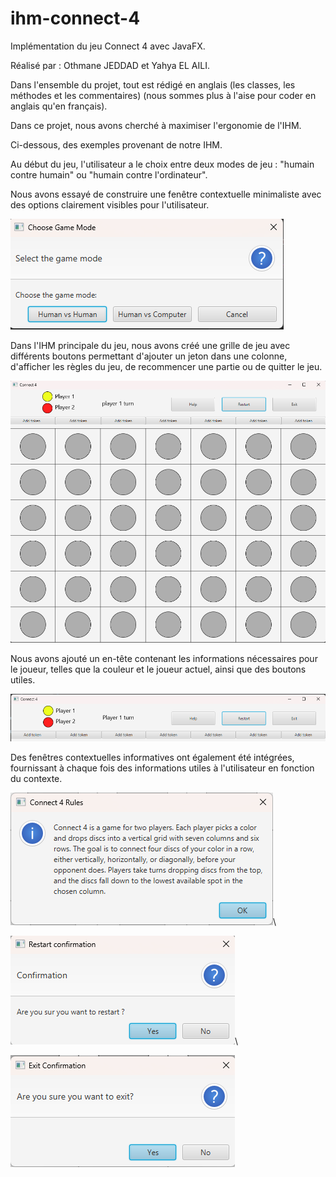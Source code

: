 # ihm-connect-4

Implémentation du jeu Connect 4 avec JavaFX.

Réalisé par : Othmane JEDDAD et Yahya EL AILI.

Dans l'ensemble du projet, tout est rédigé en anglais (les classes, les méthodes et les commentaires) (nous sommes plus à l'aise pour coder en anglais qu'en français).

Dans ce projet, nous avons cherché à maximiser l'ergonomie de l'IHM.

Ci-dessous, des exemples provenant de notre IHM.

Au début du jeu, l'utilisateur a le choix entre deux modes de jeu : "humain contre humain" ou "humain contre l'ordinateur".

Nous avons essayé de construire une fenêtre contextuelle minimaliste avec des options clairement visibles pour l'utilisateur.

![images/img.png](images/img.png)

Dans l'IHM principale du jeu, nous avons créé une grille de jeu avec différents boutons permettant d'ajouter un jeton dans une colonne, d'afficher les règles du jeu, de recommencer une partie ou de quitter le jeu.


![images/img_1.png](images/img_1.png)

Nous avons ajouté un en-tête contenant les informations nécessaires pour le joueur, telles que la couleur et le joueur actuel, ainsi que des boutons utiles.

![images/img_2.png](images/img_2.png)

Des fenêtres contextuelles informatives ont également été intégrées, fournissant à chaque fois des informations utiles à l'utilisateur en fonction du contexte.

![img_3.png](images/img_3.png)\

![img_4.png](images/img_4.png)\

![img_5.png](images/img_5.png)